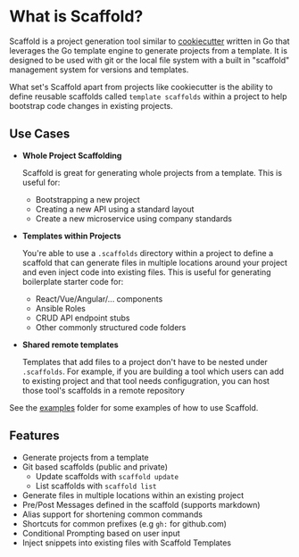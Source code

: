 ---
---

# What is Scaffold?

Scaffold is a project generation tool similar to [cookiecutter](https://github.com/cookiecutter/cookiecutter) written in Go that leverages the Go template engine to generate projects from a template. It is designed to be used with git or the local file system with a built in "scaffold" management system for versions and templates.

What set's Scaffold apart from projects like cookiecutter is the ability to define reusable scaffolds called `template scaffolds` within a project to help bootstrap code changes in existing projects.

## Use Cases

- **Whole Project Scaffolding**

  Scaffold is great for generating whole projects from a template. This is useful for:

  - Bootstrapping a new project
  - Creating a new API using a standard layout
  - Create a new microservice using company standards

- **Templates within Projects**

  You're able to use a `.scaffolds` directory within a project to define a scaffold that can generate files in multiple locations around your project and even inject code into existing files. This is useful for generating boilerplate starter code for:

    - React/Vue/Angular/... components
    - Ansible Roles
    - CRUD API endpoint stubs
    - Other commonly structured code folders

- **Shared remote templates**

  Templates that add files to a project don't have to be nested under `.scaffolds`. For example, if you are building a tool which users can add to existing project and that tool needs configugration, you can host those tool's scaffolds in a remote repository

See the [examples](https://github.com/hay-kot/scaffold/tree/main/.examples) folder for some examples of how to use Scaffold.

## Features

- Generate projects from a template
- Git based scaffolds (public and private)
    - Update scaffolds with `scaffold update`
    - List scaffolds with `scaffold list`
- Generate files in multiple locations within an existing project
- Pre/Post Messages defined in the scaffold (supports markdown)
- Alias support for shortening common commands
- Shortcuts for common prefixes (e.g `gh:` for github.com)
- Conditional Prompting based on user input
- Inject snippets into existing files with Scaffold Templates